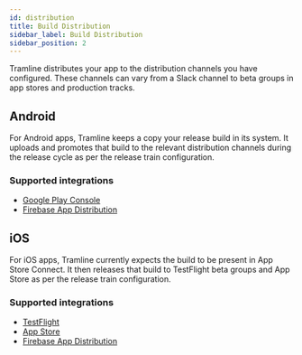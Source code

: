 ```yaml
---
id: distribution
title: Build Distribution
sidebar_label: Build Distribution
sidebar_position: 2
---
```


Tramline distributes your app to the distribution channels you have configured. These channels can vary from a Slack channel to beta groups in app stores and production tracks.

## Android

For Android apps, Tramline keeps a copy your release build in its system. It uploads and promotes that build to the relevant distribution channels during the release cycle as per the release train configuration.

### Supported integrations

- [Google Play Console](play-store)
- [Firebase App Distribution](firebase)

## iOS

For iOS apps, Tramline currently expects the build to be present in App Store Connect. It then releases that build to TestFlight beta groups and App Store as per the release train configuration.

### Supported integrations

- [TestFlight](testflight)
- [App Store](app-store)
- [Firebase App Distribution](firebase)
